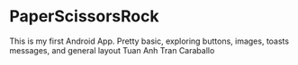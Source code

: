 # PaperScissorsRock

This is my first Android App. Pretty basic, exploring buttons, images, toasts messages, and general layout
Tuan Anh Tran Caraballo
